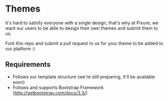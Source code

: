 # Themes
It's hard to satisfy everyone with a single design, that's why at Pixure, we want our users to be able to design their own themes and submit them to us.

Fork this repo and submit a pull request to us for your theme to be added to our platform :)

Requirements
------------
* Follows our template structure (we're still preparing, it'll be available soon)
* Follows and supports Bootstrap Framework (http://getbootstrap.com/docs/3.3/)
